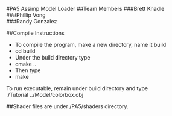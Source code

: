 #PA5 Assimp Model Loader
##Team Members
###Brett Knadle  
###Phillip Vong  
###Randy Gonzalez  

##Compile Instructions
- To compile the program, make a new directory, name it build
- cd build
- Under the build directory type
- cmake ..
- Then type
- make

To run executable, remain under build directory and type  
./Tutorial ../Model/colorbox.obj


##Shader files are under /PA5/shaders directory.
